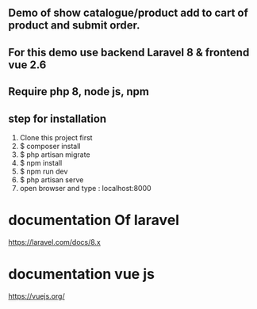 ## Demo of show catalogue/product add to cart of product and submit order.

## For this demo use backend Laravel 8 & frontend vue 2.6
## Require php 8, node js, npm 

## step for installation
1. Clone this project first
2. $ composer install 
3. $ php artisan migrate
4. $ npm install
5. $ npm run dev
6. $ php artisan serve
7. open browser and type : localhost:8000


# documentation Of laravel

https://laravel.com/docs/8.x

# documentation vue js

https://vuejs.org/


